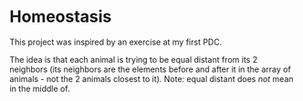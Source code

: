 # Homeostasis

This project was inspired by an exercise at my first PDC.

The idea is that each animal is trying to be equal distant from its 2 neighbors (its neighbors are the elements before and after it in the array of animals - not the 2 animals closest to it). Note: equal distant does _not_ mean in the middle of.
